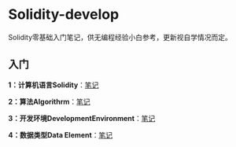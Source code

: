 # Solidity-develop
Solidity零基础入门笔记，供无编程经验小白参考，更新视自学情况而定。

## 入门
**1：计算机语言Solidity**：[笔记](https://github.com/LiaoningZZ/Solidity-develop/blob/main/1_ComputerLanguage/readme.md)

**2：算法Algorithrm**：[笔记](https://github.com/LiaoningZZ/Solidity-develop/tree/main/2_Algorithrm/readme.md)

**3：开发环境DevelopmentEnvironment**：[笔记](https://github.com/LiaoningZZ/Solidity-develop/blob/main/3_DevelopmentEnvironment/readme.md)

**4：数据类型Data Element**：[笔记](https://github.com/LiaoningZZ/Solidity-develop/blob/main/4_Data%20Element/readme.md)
